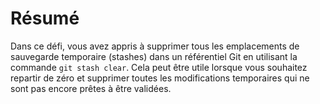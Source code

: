 # Résumé

Dans ce défi, vous avez appris à supprimer tous les emplacements de sauvegarde temporaire (stashes) dans un référentiel Git en utilisant la commande `git stash clear`. Cela peut être utile lorsque vous souhaitez repartir de zéro et supprimer toutes les modifications temporaires qui ne sont pas encore prêtes à être validées.
